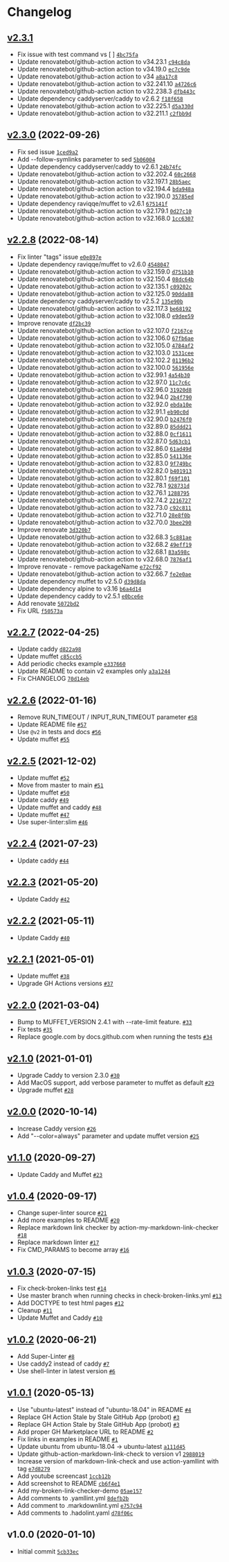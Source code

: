 # Changelog

## [v2.3.1](https://github.com/ruzickap/action-my-broken-link-checker/compare/v2.3.0...v2.3.1)

- Fix issue with test command vs [ ] [`4bc75fa`](https://github.com/ruzickap/action-my-broken-link-checker/commit/4bc75fa1df771cc7ceb513a13482e6a58ac483cf)
- Update renovatebot/github-action action to v34.23.1 [`c94c8da`](https://github.com/ruzickap/action-my-broken-link-checker/commit/c94c8da0c56b5c9c816dcae7a4dd6b1fc164e89b)
- Update renovatebot/github-action action to v34.19.0 [`ec7c9de`](https://github.com/ruzickap/action-my-broken-link-checker/commit/ec7c9de555a6bb042d610c506048daaf279e2558)
- Update renovatebot/github-action action to v34 [`a8a17c8`](https://github.com/ruzickap/action-my-broken-link-checker/commit/a8a17c830450f2524cdc9820f81ba7d7554943b0)
- Update renovatebot/github-action action to v32.241.10 [`a4726c6`](https://github.com/ruzickap/action-my-broken-link-checker/commit/a4726c6129ab8b7038a71fa39f48dc8bf1429ac0)
- Update renovatebot/github-action action to v32.238.3 [`dfb443c`](https://github.com/ruzickap/action-my-broken-link-checker/commit/dfb443c7e3d333e045d9b87e6166fca926668d45)
- Update dependency caddyserver/caddy to v2.6.2 [`f18f658`](https://github.com/ruzickap/action-my-broken-link-checker/commit/f18f65814333aa3b2ff62077de7f589b89f65da8)
- Update renovatebot/github-action action to v32.225.1 [`d5a330d`](https://github.com/ruzickap/action-my-broken-link-checker/commit/d5a330df1007a7ed595277522678103fc4c690fe)
- Update renovatebot/github-action action to v32.211.1 [`c2fbb9d`](https://github.com/ruzickap/action-my-broken-link-checker/commit/c2fbb9d5e4eff6e54d7dd8997890140ce3990595)

## [v2.3.0](https://github.com/ruzickap/action-my-broken-link-checker/compare/v2.2.8...v2.3.0) (2022-09-26)

- Fix sed issue [`1ced9a2`](https://github.com/ruzickap/action-my-broken-link-checker/commit/1ced9a2270320c65a33ff0970a07fae8c01cb45a)
- Add --follow-symlinks parameter to sed [`5b06004`](https://github.com/ruzickap/action-my-broken-link-checker/commit/5b060040a159cc0d35daa878d014320e63c04bca)
- Update dependency caddyserver/caddy to v2.6.1 [`24b74fc`](https://github.com/ruzickap/action-my-broken-link-checker/commit/24b74fc26f8c62d21c6bed33e5e82daf72364737)
- Update renovatebot/github-action action to v32.202.4 [`60c2668`](https://github.com/ruzickap/action-my-broken-link-checker/commit/60c26683f32bb6e4e63fe9ca105d378486e44f88)
- Update renovatebot/github-action action to v32.197.1 [`28b5aec`](https://github.com/ruzickap/action-my-broken-link-checker/commit/28b5aecf3b55256b67dcace9fb318b01b5e06a2c)
- Update renovatebot/github-action action to v32.194.4 [`bda948a`](https://github.com/ruzickap/action-my-broken-link-checker/commit/bda948a367f5e61c0537dfb79a925e7b9710c35e)
- Update renovatebot/github-action action to v32.190.0 [`35785ed`](https://github.com/ruzickap/action-my-broken-link-checker/commit/35785ed0b21c2c7076d940a3dd49e0ecd4383d2d)
- Update dependency raviqqe/muffet to v2.6.1 [`675141f`](https://github.com/ruzickap/action-my-broken-link-checker/commit/675141fa4a5d0242de405d740ef3f09d399028a9)
- Update renovatebot/github-action action to v32.179.1 [`0d27c10`](https://github.com/ruzickap/action-my-broken-link-checker/commit/0d27c107eb0619d718fd8e64e61b3d9f50fc909a)
- Update renovatebot/github-action action to v32.168.0 [`1cc6307`](https://github.com/ruzickap/action-my-broken-link-checker/commit/1cc6307c3d0a31bf57397c3e0aac53c87ec5ad0c)

## [v2.2.8](https://github.com/ruzickap/action-my-broken-link-checker/compare/v2.2.7...v2.2.8) (2022-08-14)

- Fix linter "tags" issue [`e0e897e`](https://github.com/ruzickap/action-my-broken-link-checker/commit/e0e897ee2e0a4774fbc66150a102c796743a55d6)
- Update dependency raviqqe/muffet to v2.6.0 [`4548047`](https://github.com/ruzickap/action-my-broken-link-checker/commit/45480476ae13b9d10cef3242c65a5405d274b85f)
- Update renovatebot/github-action action to v32.159.0 [`d751b10`](https://github.com/ruzickap/action-my-broken-link-checker/commit/d751b10684021f134a4d30e523424502a13beb7e)
- Update renovatebot/github-action action to v32.150.4 [`08dc64b`](https://github.com/ruzickap/action-my-broken-link-checker/commit/08dc64b25d0afeea57d1c86d957d0de91c19f91c)
- Update renovatebot/github-action action to v32.135.1 [`c09202c`](https://github.com/ruzickap/action-my-broken-link-checker/commit/c09202c89a2334fbb38abb52dc483f537ae5b75f)
- Update renovatebot/github-action action to v32.125.0 [`90dda88`](https://github.com/ruzickap/action-my-broken-link-checker/commit/90dda889e378e95563537a46d1ccbc0101ccd135)
- Update dependency caddyserver/caddy to v2.5.2 [`135e90b`](https://github.com/ruzickap/action-my-broken-link-checker/commit/135e90b19891242495991d5ab14b11e665fff89d)
- Update renovatebot/github-action action to v32.117.3 [`be68192`](https://github.com/ruzickap/action-my-broken-link-checker/commit/be6819285ca55e643e96d6b3d4a8d9aeea7fc581)
- Update renovatebot/github-action action to v32.108.0 [`e9dee59`](https://github.com/ruzickap/action-my-broken-link-checker/commit/e9dee597a4122e695b4022b53f503e938318958d)
- Improve renovate [`df2bc39`](https://github.com/ruzickap/action-my-broken-link-checker/commit/df2bc39d32c257be9b165c6672af88607026e31c)
- Update renovatebot/github-action action to v32.107.0 [`f2167ce`](https://github.com/ruzickap/action-my-broken-link-checker/commit/f2167ce1934a283eba88d0aac6ca49d04b69cd53)
- Update renovatebot/github-action action to v32.106.0 [`67fb6ae`](https://github.com/ruzickap/action-my-broken-link-checker/commit/67fb6ae4c67bec9cb9e87e224b5670c1f918f08b)
- Update renovatebot/github-action action to v32.105.0 [`4784af2`](https://github.com/ruzickap/action-my-broken-link-checker/commit/4784af2adc7ec967326f0cbaf3fcbdfbed614d8e)
- Update renovatebot/github-action action to v32.103.0 [`1531cee`](https://github.com/ruzickap/action-my-broken-link-checker/commit/1531ceeb20346eb72e3695eadd03f339186c1cdc)
- Update renovatebot/github-action action to v32.102.2 [`01196b2`](https://github.com/ruzickap/action-my-broken-link-checker/commit/01196b230b15766144ee7070df1d76871a612892)
- Update renovatebot/github-action action to v32.100.0 [`561956e`](https://github.com/ruzickap/action-my-broken-link-checker/commit/561956e430c95eb7d13c4b653693ce71209d48ff)
- Update renovatebot/github-action action to v32.99.1 [`4a54b30`](https://github.com/ruzickap/action-my-broken-link-checker/commit/4a54b30615e5a9ac57496995dddc2f29bb0b7f17)
- Update renovatebot/github-action action to v32.97.0 [`11c7c6c`](https://github.com/ruzickap/action-my-broken-link-checker/commit/11c7c6cb5c3da63d845d7478fe61e92812950e67)
- Update renovatebot/github-action action to v32.96.0 [`31920d8`](https://github.com/ruzickap/action-my-broken-link-checker/commit/31920d8e337ebc1807407667df04434948dbb9b0)
- Update renovatebot/github-action action to v32.94.0 [`2b4f790`](https://github.com/ruzickap/action-my-broken-link-checker/commit/2b4f7905f842a240b161c48c51aa0e0e25ffa57a)
- Update renovatebot/github-action action to v32.92.0 [`ebda10e`](https://github.com/ruzickap/action-my-broken-link-checker/commit/ebda10ed94658852a4cd555c943926454027b484)
- Update renovatebot/github-action action to v32.91.1 [`eb90c0d`](https://github.com/ruzickap/action-my-broken-link-checker/commit/eb90c0d77ed9419c1d92a7e7d2cd42018209c552)
- Update renovatebot/github-action action to v32.90.0 [`b2476f0`](https://github.com/ruzickap/action-my-broken-link-checker/commit/b2476f0e94624902d4e5eb44b51206075bdf69e3)
- Update renovatebot/github-action action to v32.89.0 [`85ddd21`](https://github.com/ruzickap/action-my-broken-link-checker/commit/85ddd21f87555bb95b406e675a7cacc62910aa78)
- Update renovatebot/github-action action to v32.88.0 [`0cf1611`](https://github.com/ruzickap/action-my-broken-link-checker/commit/0cf16118b40b383439a5497584f530b3269e0dae)
- Update renovatebot/github-action action to v32.87.0 [`5d63cb1`](https://github.com/ruzickap/action-my-broken-link-checker/commit/5d63cb112863b0e07cd701795fd39c6d5d8f92d2)
- Update renovatebot/github-action action to v32.86.0 [`61ad49d`](https://github.com/ruzickap/action-my-broken-link-checker/commit/61ad49dc04caab7909059ad73f3f5f4d793218c7)
- Update renovatebot/github-action action to v32.85.0 [`541136e`](https://github.com/ruzickap/action-my-broken-link-checker/commit/541136eb2231d114fa3d64b79f65016607cd34c5)
- Update renovatebot/github-action action to v32.83.0 [`9f749bc`](https://github.com/ruzickap/action-my-broken-link-checker/commit/9f749bcc860f87fa673874a0b01e6d63515eb262)
- Update renovatebot/github-action action to v32.82.0 [`b401913`](https://github.com/ruzickap/action-my-broken-link-checker/commit/b4019136090e6144fd7ec61f62132ad443ede145)
- Update renovatebot/github-action action to v32.80.1 [`f69f101`](https://github.com/ruzickap/action-my-broken-link-checker/commit/f69f101ba1f003b5087ddc5c03048e8aea89cadf)
- Update renovatebot/github-action action to v32.78.1 [`928731d`](https://github.com/ruzickap/action-my-broken-link-checker/commit/928731d3e39daa9c57c85bc3c018329c33f80342)
- Update renovatebot/github-action action to v32.76.1 [`1288795`](https://github.com/ruzickap/action-my-broken-link-checker/commit/1288795fd06ee5d2d53bf2e13dbd2e3f4541c699)
- Update renovatebot/github-action action to v32.74.2 [`2216727`](https://github.com/ruzickap/action-my-broken-link-checker/commit/221672768c371260a72bbc8865f87315f60caa07)
- Update renovatebot/github-action action to v32.73.0 [`c92c811`](https://github.com/ruzickap/action-my-broken-link-checker/commit/c92c811ad6c786acea91477f79c30afc43e4078b)
- Update renovatebot/github-action action to v32.71.0 [`28e8f0b`](https://github.com/ruzickap/action-my-broken-link-checker/commit/28e8f0b3537380058f7695f1709dc062966a2641)
- Update renovatebot/github-action action to v32.70.0 [`3bee290`](https://github.com/ruzickap/action-my-broken-link-checker/commit/3bee290429335992b52fa2a95a58045d3dc2249c)
- Improve renovate [`3d320b7`](https://github.com/ruzickap/action-my-broken-link-checker/commit/3d320b79a4ef56c01c548868a7127c3bdb5c8efc)
- Update renovatebot/github-action action to v32.68.3 [`5c881ae`](https://github.com/ruzickap/action-my-broken-link-checker/commit/5c881aec563a224c49dc202de709916d19670550)
- Update renovatebot/github-action action to v32.68.2 [`49eff19`](https://github.com/ruzickap/action-my-broken-link-checker/commit/49eff1925c5c638a3e9fac0ce97592ff10faffaf)
- Update renovatebot/github-action action to v32.68.1 [`83a598c`](https://github.com/ruzickap/action-my-broken-link-checker/commit/83a598cd6c4997a080556aa3b145a15ef22adb77)
- Update renovatebot/github-action action to v32.68.0 [`7876af1`](https://github.com/ruzickap/action-my-broken-link-checker/commit/7876af1933aa8754ed1cc7afe8c99e798a4d4cad)
- Improve renovate - remove packageName [`e72cf92`](https://github.com/ruzickap/action-my-broken-link-checker/commit/e72cf9264b935b20756289695b6f9afa94f825cc)
- Update renovatebot/github-action action to v32.66.7 [`fe2e0ae`](https://github.com/ruzickap/action-my-broken-link-checker/commit/fe2e0aea993ff631dbbd91e8ab3ad9046f2f2bb0)
- Update dependency muffet to v2.5.0 [`d39d8da`](https://github.com/ruzickap/action-my-broken-link-checker/commit/d39d8da8ede3b0b6268a88da9a2e1938ff5c2277)
- Update dependency alpine to v3.16 [`b6a4d14`](https://github.com/ruzickap/action-my-broken-link-checker/commit/b6a4d14e1cbda8f67b61ff982443fb5f8a219264)
- Update dependency caddy to v2.5.1 [`e0bce6e`](https://github.com/ruzickap/action-my-broken-link-checker/commit/e0bce6e2df17a54ea232bcaf2e39a272fe3a0ae7)
- Add renovate [`5072bd2`](https://github.com/ruzickap/action-my-broken-link-checker/commit/5072bd226d4f718c1c7ddf3d49355efbc99d8487)
- Fix URL [`f50573a`](https://github.com/ruzickap/action-my-broken-link-checker/commit/f50573a31d03a105d803b311724e888b61f70f30)

## [v2.2.7](https://github.com/ruzickap/action-my-broken-link-checker/compare/v2.2.6...v2.2.7) (2022-04-25)

- Update caddy [`d822a98`](https://github.com/ruzickap/action-my-broken-link-checker/commit/d822a981b71d18cd2e4df9f86adcf1bef6ce7e3b)
- Update muffet [`c85ccb5`](https://github.com/ruzickap/action-my-broken-link-checker/commit/c85ccb56f9e80f4911a041ffd700384382c831c1)
- Add periodic checks example [`e337660`](https://github.com/ruzickap/action-my-broken-link-checker/commit/e337660a7260f2ad29b4a668c2a42c3face60cb3)
- Update README to contain v2 examples only [`a3a1244`](https://github.com/ruzickap/action-my-broken-link-checker/commit/a3a1244f262b06204f1d87dab528551e2efa6137)
- Fix CHANGELOG [`70d14eb`](https://github.com/ruzickap/action-my-broken-link-checker/commit/70d14eb16b990b0f60061243981fca4b1105956a)

## [v2.2.6](https://github.com/ruzickap/action-my-broken-link-checker/compare/v2.2.5...v2.2.6) (2022-01-16)

- Remove RUN_TIMEOUT / INPUT_RUN_TIMEOUT parameter [`#58`](https://github.com/ruzickap/action-my-broken-link-checker/pull/58)
- Update README file [`#57`](https://github.com/ruzickap/action-my-broken-link-checker/pull/57)
- Use `@v2` in tests and docs [`#56`](https://github.com/ruzickap/action-my-broken-link-checker/pull/56)
- Update muffet [`#55`](https://github.com/ruzickap/action-my-broken-link-checker/pull/55)

## [v2.2.5](https://github.com/ruzickap/action-my-broken-link-checker/compare/v2.2.4...v2.2.5) (2021-12-02)

- Update muffet [`#52`](https://github.com/ruzickap/action-my-broken-link-checker/pull/52)
- Move from master to main [`#51`](https://github.com/ruzickap/action-my-broken-link-checker/pull/51)
- Update muffet [`#50`](https://github.com/ruzickap/action-my-broken-link-checker/pull/50)
- Update caddy [`#49`](https://github.com/ruzickap/action-my-broken-link-checker/pull/49)
- Update muffet and caddy [`#48`](https://github.com/ruzickap/action-my-broken-link-checker/pull/48)
- Update muffet [`#47`](https://github.com/ruzickap/action-my-broken-link-checker/pull/47)
- Use super-linter:slim [`#46`](https://github.com/ruzickap/action-my-broken-link-checker/pull/46)

## [v2.2.4](https://github.com/ruzickap/action-my-broken-link-checker/compare/v2.2.3...v2.2.4) (2021-07-23)

- Update caddy [`#44`](https://github.com/ruzickap/action-my-broken-link-checker/pull/44)

## [v2.2.3](https://github.com/ruzickap/action-my-broken-link-checker/compare/v2.2.2...v2.2.3) (2021-05-20)

- Update Caddy [`#42`](https://github.com/ruzickap/action-my-broken-link-checker/pull/42)

## [v2.2.2](https://github.com/ruzickap/action-my-broken-link-checker/compare/v2.2.1...v2.2.2) (2021-05-11)

- Update Caddy [`#40`](https://github.com/ruzickap/action-my-broken-link-checker/pull/40)

## [v2.2.1](https://github.com/ruzickap/action-my-broken-link-checker/compare/v2.2.0...v2.2.1) (2021-05-01)

- Update muffet [`#38`](https://github.com/ruzickap/action-my-broken-link-checker/pull/38)
- Upgrade GH Actions versions [`#37`](https://github.com/ruzickap/action-my-broken-link-checker/pull/37)

## [v2.2.0](https://github.com/ruzickap/action-my-broken-link-checker/compare/v2.1.0...v2.2.0) (2021-03-04)

- Bump to MUFFET_VERSION 2.4.1 with --rate-limit feature. [`#33`](https://github.com/ruzickap/action-my-broken-link-checker/pull/33)
- Fix tests [`#35`](https://github.com/ruzickap/action-my-broken-link-checker/pull/35)
- Replace google.com by docs.github.com when running the tests [`#34`](https://github.com/ruzickap/action-my-broken-link-checker/pull/34)

## [v2.1.0](https://github.com/ruzickap/action-my-broken-link-checker/compare/v2.0.0...v2.1.0) (2021-01-01)

- Upgrade Caddy to version 2.3.0 [`#30`](https://github.com/ruzickap/action-my-broken-link-checker/pull/30)
- Add MacOS support, add verbose parameter to muffet as default [`#29`](https://github.com/ruzickap/action-my-broken-link-checker/pull/29)
- Upgrade muffet [`#28`](https://github.com/ruzickap/action-my-broken-link-checker/pull/28)

## [v2.0.0](https://github.com/ruzickap/action-my-broken-link-checker/compare/v1.1.0...v2.0.0) (2020-10-14)

- Increase Caddy version [`#26`](https://github.com/ruzickap/action-my-broken-link-checker/pull/26)
- Add "--color=always" parameter and update muffet version [`#25`](https://github.com/ruzickap/action-my-broken-link-checker/pull/25)

## [v1.1.0](https://github.com/ruzickap/action-my-broken-link-checker/compare/v1.0.4...v1.1.0) (2020-09-27)

- Update Caddy and Muffet [`#23`](https://github.com/ruzickap/action-my-broken-link-checker/pull/23)

## [v1.0.4](https://github.com/ruzickap/action-my-broken-link-checker/compare/v1.0.3...v1.0.4) (2020-09-17)

- Change super-linter source [`#21`](https://github.com/ruzickap/action-my-broken-link-checker/pull/21)
- Add more examples to README [`#20`](https://github.com/ruzickap/action-my-broken-link-checker/pull/20)
- Replace markdown link checker by action-my-markdown-link-checker [`#18`](https://github.com/ruzickap/action-my-broken-link-checker/pull/18)
- Replace markdown linter [`#17`](https://github.com/ruzickap/action-my-broken-link-checker/pull/17)
- Fix CMD_PARAMS to become array [`#16`](https://github.com/ruzickap/action-my-broken-link-checker/pull/16)

## [v1.0.3](https://github.com/ruzickap/action-my-broken-link-checker/compare/v1.0.2...v1.0.3) (2020-07-15)

- Fix check-broken-links test [`#14`](https://github.com/ruzickap/action-my-broken-link-checker/pull/14)
- Use master branch when running checks in check-broken-links.yml [`#13`](https://github.com/ruzickap/action-my-broken-link-checker/pull/13)
- Add DOCTYPE to test html pages [`#12`](https://github.com/ruzickap/action-my-broken-link-checker/pull/12)
- Cleanup [`#11`](https://github.com/ruzickap/action-my-broken-link-checker/pull/11)
- Update Muffet and Caddy [`#10`](https://github.com/ruzickap/action-my-broken-link-checker/pull/10)

## [v1.0.2](https://github.com/ruzickap/action-my-broken-link-checker/compare/v1.0.1...v1.0.2) (2020-06-21)

- Add Super-Linter [`#8`](https://github.com/ruzickap/action-my-broken-link-checker/pull/8)
- Use caddy2 instead of caddy [`#7`](https://github.com/ruzickap/action-my-broken-link-checker/pull/7)
- Use shell-linter in latest version [`#6`](https://github.com/ruzickap/action-my-broken-link-checker/pull/6)

## [v1.0.1](https://github.com/ruzickap/action-my-broken-link-checker/compare/v1.0.0...v1.0.1) (2020-05-13)

- Use "ubuntu-latest" instead of "ubuntu-18.04" in README [`#4`](https://github.com/ruzickap/action-my-broken-link-checker/pull/4)
- Replace GH Action Stale by Stale GitHub App (probot) [`#3`](https://github.com/ruzickap/action-my-broken-link-checker/pull/3)
- Replace GH Action Stale by Stale GitHub App (probot) [`#3`](https://github.com/ruzickap/action-my-broken-link-checker/pull/3)
- Add proper GH Marketplace URL to README [`#2`](https://github.com/ruzickap/action-my-broken-link-checker/pull/2)
- Fix links in examples in README [`#1`](https://github.com/ruzickap/action-my-broken-link-checker/pull/1)
- Update ubuntu from ubuntu-18.04 -&gt; ubuntu-latest [`a111d45`](https://github.com/ruzickap/action-my-broken-link-checker/commit/a111d4500667a906e20e5792416c647f17a0d4d9)
- Update github-action-markdown-link-check to version v1 [`2988019`](https://github.com/ruzickap/action-my-broken-link-checker/commit/2988019b734ad1ad2383d7e9595200d404f8d05d)
- Increase version of markdown-link-check and use action-yamllint with tag [`e7d8279`](https://github.com/ruzickap/action-my-broken-link-checker/commit/e7d8279e1e08cc100fd1f0e3a33892a16ed56349)
- Add youtube screencast [`1ccb12b`](https://github.com/ruzickap/action-my-broken-link-checker/commit/1ccb12bcf8da9fa222cc1fd5c8c39b3265aebcb6)
- Add screenshot to README [`cb6f4e1`](https://github.com/ruzickap/action-my-broken-link-checker/commit/cb6f4e1a02f7a87fecab4e89ea740396edbf62bc)
- Add my-broken-link-checker-demo [`05ae157`](https://github.com/ruzickap/action-my-broken-link-checker/commit/05ae1573fa6329b4a5c3745af15223ed066c123a)
- Add comments to .yamllint.yml [`8defb2b`](https://github.com/ruzickap/action-my-broken-link-checker/commit/8defb2bfda9bbfe4ce0d5a0d4b4cef386be9b711)
- Add comment to .markdownlint.yml [`e757c94`](https://github.com/ruzickap/action-my-broken-link-checker/commit/e757c94ca171c53da0982b23559ca4c82bc31b76)
- Add comments to .hadolint.yaml [`d78f06c`](https://github.com/ruzickap/action-my-broken-link-checker/commit/d78f06c350f0ae8f1c0f3e08362f4b7233516ca1)

## v1.0.0 (2020-01-10)

- Initial commit [`5cb33ec`](https://github.com/ruzickap/action-my-broken-link-checker/commit/5cb33eca2f6e146bdde198ac65836f7e386dff58)
